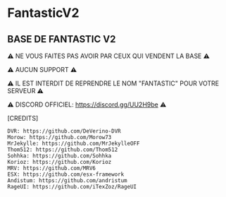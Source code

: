 # FantasticV2

## BASE DE FANTASTIC V2 ##

⚠️ NE VOUS FAITES PAS AVOIR PAR CEUX QUI VENDENT LA BASE ⚠️

⚠️ AUCUN SUPPORT ⚠️

⚠️ IL EST INTERDIT DE REPRENDRE LE NOM "FANTASTIC" POUR VOTRE SERVEUR ⚠️ 

⚠️ DISCORD OFFICIEL: https://discord.gg/UU2H9be ⚠️

[CREDITS]

    DVR: https://github.com/DeVerino-DVR
    Morow: https://github.com/Morow73 
    MrJekylle: https://github.com/MrJekylleOFF 
    Thom512: https://github.com/Thom512
    Sohhka: https://github.com/Sohhka
    Korioz: https://github.com/Korioz
    MRV: https://github.com/MRV6
    ESX: https://github.com/esx-framework
    Andistum: https://github.com/andristum
    RageUI: https://github.com/iTexZoz/RageUI
    
